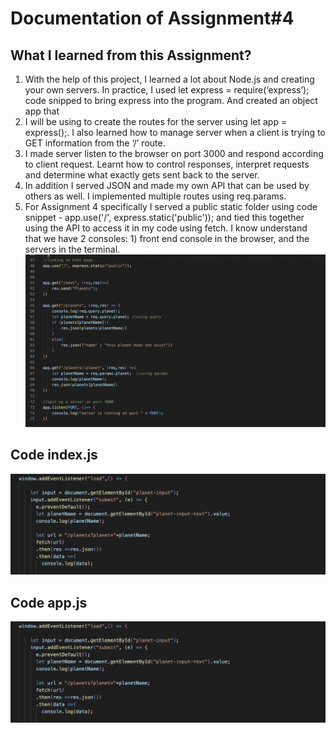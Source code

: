 
# Documentation of Assignment#4


## What I learned from this Assignment?

1) With the help of this project, I learned a lot about Node.js and creating your own servers. In practice, I used  let express = require(‘express’); code snipped  to bring express into the program. 
And created an object app that 
2) I will be using to create the routes for the server using let app = express();. I also learned how to manage server when a client is trying to GET information from the ‘/’ route.
3) I made server listen to the browser on port 3000 and respond according to client request. Learnt how to control responses, interpret requests and determine what exactly gets sent back to the server.
4) In addition I served JSON and made my own API  that can be used by others as well. I implemented multiple routes using req.params.
4) For Assignment 4 specifically I served a public static folder using code snippet - app.use('/', express.static('public')); and tied this together using the API to access it in my code using fetch. I know understand that we have 2 consoles: 1) front end console in the browser, and the servers in the terminal.
  ![](images/1.png)


## Code index.js
  
  ![](images/2.png)

## Code app.js
  
  ![](images/2.png)

